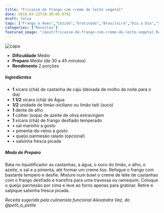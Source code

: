 ```yaml
---
title: "Fricassê de frango com creme de leite vegetal"
date: 2018-03-22T18:30:09.679Z
draft: false
tags: ["Frango e Aves","Cozido","Gratinado","Brasileira","Dia a Dia","Sem Lactose","frango","Receitas","Receitas com frango","Receitas simples e fáceis"]
categories: ["Receitas"]
featured_image: "/post/fricasse-de-frango-com-creme-de-leite-vegetal.9c4f59b5.jpeg"
---
```


![capa](/post/fricasse-de-frango-com-creme-de-leite-vegetal.9c4f59b5.jpeg)

*   **Dificuldade** Médio
*   **Preparo** Médio (de 30 a 45 minutos)
*   **Rendimento** 2 porções

##### Ingredientes

*   **1** xícara (chá) de castanha de caju (deixada de molho da noite para o dia)
*   **1 1/2** xícara (chá) de Água
*   **1/2** unidade de limão-siciliano ou limão taiti (suco)
*   **1** dente de alho
*   **1** colher (sopa) de azeite de oliva extravirgem
*   **1** xícara (chá) de frango desfiado temperado
*   • sal marinho a gosto
*   • pimenta-do-reino a gosto
*   • queijo parmesão ralado (opcional)
*   • salsinha fresca picada

##### Modo de Preparo

Bata no liquidificador as castanhas, a água, o suco do limão, o alho, o azeite, o sal e a pimenta, até formar um creme liso. Refogue o frango com bastante tempero e desfie. Misture num bowl o creme de leite de castanhas com o frango desfiado e transfira para uma travessa ou ramequim. Coloque o queijo parmesão por cima e leve ao forno apenas para gratinar. Retire e salpique salsinha fresca picada.

_Receita sugerida pela culinarista funcional Alexandra Vaz, do @petit\_a\_petite_
